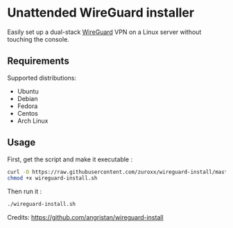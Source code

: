 # Unattended WireGuard installer

Easily set up a dual-stack [WireGuard](https://www.wireguard.com/) VPN on a Linux server without touching the console.

## Requirements

Supported distributions:

- Ubuntu
- Debian
- Fedora
- Centos
- Arch Linux

## Usage

First, get the script and make it executable :

```bash
curl -O https://raw.githubusercontent.com/zuroxx/wireguard-install/master/wireguard-install.sh
chmod +x wireguard-install.sh
```

Then run it :

```sh
./wireguard-install.sh
```

Credits:
https://github.com/angristan/wireguard-install
